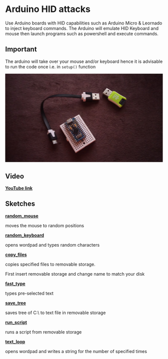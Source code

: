 # Arduino HID attacks

Use Arduino boards with HID capabilities such as Arduino Micro & Leornado
to inject keyboard commands.
The Arduino will emulate HID Keyboard and mouse then launch programs such
as powershell and execute commands.

## Important
The arduino will take over your mouse and/or keyboard hence it is
advisable to run the code once i.e. in `setup()` function

![Arduno Pro Micro](images/pro_micro.jpg?raw=true "Arduno Pro Micro")

## Video

**[YouTube link](https://youtu.be/chAwRP5RTVQ)**

## Sketches

**[random_mouse](random_mouse/random_mouse.ino)**

moves the mouse to random positions

**[random_keyboard](random_keyboard/random_keyboard.ino)**

opens wordpad and types random characters

**[copy_files](copy_files/copy_files.ino)**

copies specified files to removable storage.

First insert removable storage and change name to match your disk

**[fast_type](fast_type/fast_type.ino)**

types pre-selected text

**[save_tree](save_tree/save_tree.ino)**

saves tree of C:\ to text file in removable storage

**[run_script](run_script/run_script.ino)**

runs a script from removable storage

**[text_loop](text_loop/text_loop.ino)**

opens wordpad and writes a string for the number of
specified times
